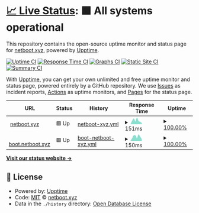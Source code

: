 # [📈 Live Status](https://status.netboot.xyz): <!--live status--> **🟩 All systems operational**

This repository contains the open-source uptime monitor and status page for [netboot.xyz](https://netboot.xyz), powered by [Upptime](https://github.com/upptime/upptime).

[![Uptime CI](https://github.com/netbootxyz/status/workflows/Uptime%20CI/badge.svg)](https://github.com/netbootxyz/status/actions?query=workflow%3A%22Uptime+CI%22)
[![Response Time CI](https://github.com/netbootxyz/status/workflows/Response%20Time%20CI/badge.svg)](https://github.com/netbootxyz/status/actions?query=workflow%3A%22Response+Time+CI%22)
[![Graphs CI](https://github.com/netbootxyz/status/workflows/Graphs%20CI/badge.svg)](https://github.com/netbootxyz/status/actions?query=workflow%3A%22Graphs+CI%22)
[![Static Site CI](https://github.com/netbootxyz/status/workflows/Static%20Site%20CI/badge.svg)](https://github.com/netbootxyz/status/actions?query=workflow%3A%22Static+Site+CI%22)
[![Summary CI](https://github.com/netbootxyz/status/workflows/Summary%20CI/badge.svg)](https://github.com/netbootxyz/status/actions?query=workflow%3A%22Summary+CI%22)

With [Upptime](https://upptime.js.org), you can get your own unlimited and free uptime monitor and status page, powered entirely by a GitHub repository. We use [Issues](https://github.com/netbootxyz/status/issues) as incident reports, [Actions](https://github.com/netbootxyz/status/actions) as uptime monitors, and [Pages](https://status.netboot.xyz) for the status page.

<!--start: status pages-->
<!-- This summary is generated by Upptime (https://github.com/upptime/upptime) -->
<!-- Do not edit this manually, your changes will be overwritten -->
<!-- prettier-ignore -->
| URL | Status | History | Response Time | Uptime |
| --- | ------ | ------- | ------------- | ------ |
| <img alt="" src="https://favicons.githubusercontent.com/netboot.xyz" height="13"> [netboot.xyz](https://netboot.xyz) | 🟩 Up | [netboot-xyz.yml](https://github.com/netbootxyz/status/commits/HEAD/history/netboot-xyz.yml) | <details><summary><img alt="Response time graph" src="./graphs/netboot-xyz/response-time-week.png" height="20"> 151ms</summary><br><a href="https://status.netboot.xyz/history/netboot-xyz"><img alt="Response time 122" src="https://img.shields.io/endpoint?url=https%3A%2F%2Fraw.githubusercontent.com%2Fnetbootxyz%2Fstatus%2FHEAD%2Fapi%2Fnetboot-xyz%2Fresponse-time.json"></a><br><a href="https://status.netboot.xyz/history/netboot-xyz"><img alt="24-hour response time 184" src="https://img.shields.io/endpoint?url=https%3A%2F%2Fraw.githubusercontent.com%2Fnetbootxyz%2Fstatus%2FHEAD%2Fapi%2Fnetboot-xyz%2Fresponse-time-day.json"></a><br><a href="https://status.netboot.xyz/history/netboot-xyz"><img alt="7-day response time 151" src="https://img.shields.io/endpoint?url=https%3A%2F%2Fraw.githubusercontent.com%2Fnetbootxyz%2Fstatus%2FHEAD%2Fapi%2Fnetboot-xyz%2Fresponse-time-week.json"></a><br><a href="https://status.netboot.xyz/history/netboot-xyz"><img alt="30-day response time 109" src="https://img.shields.io/endpoint?url=https%3A%2F%2Fraw.githubusercontent.com%2Fnetbootxyz%2Fstatus%2FHEAD%2Fapi%2Fnetboot-xyz%2Fresponse-time-month.json"></a><br><a href="https://status.netboot.xyz/history/netboot-xyz"><img alt="1-year response time 122" src="https://img.shields.io/endpoint?url=https%3A%2F%2Fraw.githubusercontent.com%2Fnetbootxyz%2Fstatus%2FHEAD%2Fapi%2Fnetboot-xyz%2Fresponse-time-year.json"></a></details> | <details><summary><a href="https://status.netboot.xyz/history/netboot-xyz">100.00%</a></summary><a href="https://status.netboot.xyz/history/netboot-xyz"><img alt="All-time uptime 100.00%" src="https://img.shields.io/endpoint?url=https%3A%2F%2Fraw.githubusercontent.com%2Fnetbootxyz%2Fstatus%2FHEAD%2Fapi%2Fnetboot-xyz%2Fuptime.json"></a><br><a href="https://status.netboot.xyz/history/netboot-xyz"><img alt="24-hour uptime 100.00%" src="https://img.shields.io/endpoint?url=https%3A%2F%2Fraw.githubusercontent.com%2Fnetbootxyz%2Fstatus%2FHEAD%2Fapi%2Fnetboot-xyz%2Fuptime-day.json"></a><br><a href="https://status.netboot.xyz/history/netboot-xyz"><img alt="7-day uptime 100.00%" src="https://img.shields.io/endpoint?url=https%3A%2F%2Fraw.githubusercontent.com%2Fnetbootxyz%2Fstatus%2FHEAD%2Fapi%2Fnetboot-xyz%2Fuptime-week.json"></a><br><a href="https://status.netboot.xyz/history/netboot-xyz"><img alt="30-day uptime 100.00%" src="https://img.shields.io/endpoint?url=https%3A%2F%2Fraw.githubusercontent.com%2Fnetbootxyz%2Fstatus%2FHEAD%2Fapi%2Fnetboot-xyz%2Fuptime-month.json"></a><br><a href="https://status.netboot.xyz/history/netboot-xyz"><img alt="1-year uptime 100.00%" src="https://img.shields.io/endpoint?url=https%3A%2F%2Fraw.githubusercontent.com%2Fnetbootxyz%2Fstatus%2FHEAD%2Fapi%2Fnetboot-xyz%2Fuptime-year.json"></a></details>
| <img alt="" src="https://favicons.githubusercontent.com/boot.netboot.xyz" height="13"> [boot.netboot.xyz](https://boot.netboot.xyz) | 🟩 Up | [boot-netboot-xyz.yml](https://github.com/netbootxyz/status/commits/HEAD/history/boot-netboot-xyz.yml) | <details><summary><img alt="Response time graph" src="./graphs/boot-netboot-xyz/response-time-week.png" height="20"> 150ms</summary><br><a href="https://status.netboot.xyz/history/boot-netboot-xyz"><img alt="Response time 157" src="https://img.shields.io/endpoint?url=https%3A%2F%2Fraw.githubusercontent.com%2Fnetbootxyz%2Fstatus%2FHEAD%2Fapi%2Fboot-netboot-xyz%2Fresponse-time.json"></a><br><a href="https://status.netboot.xyz/history/boot-netboot-xyz"><img alt="24-hour response time 179" src="https://img.shields.io/endpoint?url=https%3A%2F%2Fraw.githubusercontent.com%2Fnetbootxyz%2Fstatus%2FHEAD%2Fapi%2Fboot-netboot-xyz%2Fresponse-time-day.json"></a><br><a href="https://status.netboot.xyz/history/boot-netboot-xyz"><img alt="7-day response time 150" src="https://img.shields.io/endpoint?url=https%3A%2F%2Fraw.githubusercontent.com%2Fnetbootxyz%2Fstatus%2FHEAD%2Fapi%2Fboot-netboot-xyz%2Fresponse-time-week.json"></a><br><a href="https://status.netboot.xyz/history/boot-netboot-xyz"><img alt="30-day response time 132" src="https://img.shields.io/endpoint?url=https%3A%2F%2Fraw.githubusercontent.com%2Fnetbootxyz%2Fstatus%2FHEAD%2Fapi%2Fboot-netboot-xyz%2Fresponse-time-month.json"></a><br><a href="https://status.netboot.xyz/history/boot-netboot-xyz"><img alt="1-year response time 156" src="https://img.shields.io/endpoint?url=https%3A%2F%2Fraw.githubusercontent.com%2Fnetbootxyz%2Fstatus%2FHEAD%2Fapi%2Fboot-netboot-xyz%2Fresponse-time-year.json"></a></details> | <details><summary><a href="https://status.netboot.xyz/history/boot-netboot-xyz">100.00%</a></summary><a href="https://status.netboot.xyz/history/boot-netboot-xyz"><img alt="All-time uptime 100.00%" src="https://img.shields.io/endpoint?url=https%3A%2F%2Fraw.githubusercontent.com%2Fnetbootxyz%2Fstatus%2FHEAD%2Fapi%2Fboot-netboot-xyz%2Fuptime.json"></a><br><a href="https://status.netboot.xyz/history/boot-netboot-xyz"><img alt="24-hour uptime 100.00%" src="https://img.shields.io/endpoint?url=https%3A%2F%2Fraw.githubusercontent.com%2Fnetbootxyz%2Fstatus%2FHEAD%2Fapi%2Fboot-netboot-xyz%2Fuptime-day.json"></a><br><a href="https://status.netboot.xyz/history/boot-netboot-xyz"><img alt="7-day uptime 100.00%" src="https://img.shields.io/endpoint?url=https%3A%2F%2Fraw.githubusercontent.com%2Fnetbootxyz%2Fstatus%2FHEAD%2Fapi%2Fboot-netboot-xyz%2Fuptime-week.json"></a><br><a href="https://status.netboot.xyz/history/boot-netboot-xyz"><img alt="30-day uptime 100.00%" src="https://img.shields.io/endpoint?url=https%3A%2F%2Fraw.githubusercontent.com%2Fnetbootxyz%2Fstatus%2FHEAD%2Fapi%2Fboot-netboot-xyz%2Fuptime-month.json"></a><br><a href="https://status.netboot.xyz/history/boot-netboot-xyz"><img alt="1-year uptime 100.00%" src="https://img.shields.io/endpoint?url=https%3A%2F%2Fraw.githubusercontent.com%2Fnetbootxyz%2Fstatus%2FHEAD%2Fapi%2Fboot-netboot-xyz%2Fuptime-year.json"></a></details>

<!--end: status pages-->

[**Visit our status website →**](https://status.netboot.xyz)

## 📄 License

- Powered by: [Upptime](https://github.com/upptime/upptime)
- Code: [MIT](./LICENSE) © [netboot.xyz](https://netboot.xyz)
- Data in the `./history` directory: [Open Database License](https://opendatacommons.org/licenses/odbl/1-0/)
